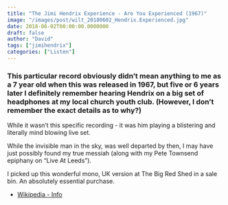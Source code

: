 ```yaml
---
title: "The Jimi Hendrix Experience - Are You Experienced (1967)"
image: "/images/post/wilt_20180602_Hendrix.Experienced.jpg"
date: 2018-06-02T00:00:00.0000000
draft: false
author: "David"
tags: ["jimihendrix"]
categories: ["Listen"]
---
```

### This particular record obviously didn’t mean anything to me as a 7 year old when this was released in 1967, but five or 6 years later I definitely remember hearing Hendrix on a big set of headphones at my local church youth club. (However, I don’t remember the exact details as to why?)

 While it wasn’t this specific recording - it was him playing a blistering and literally mind blowing live set.   
  
While the invisible man in the sky, was well departed by then, I may have just possibly found my true messiah (along with my Pete Townsend epiphany on “Live At Leeds”).

 I picked up this wonderful mono, UK version at The Big Red Shed in a sale bin. An absolutely essential purchase.

-  [Wikipedia - Info](https://en.wikipedia.org/wiki/Are_You_Experienced)